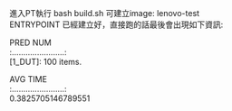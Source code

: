 進入PT執行 bash build.sh 可建立image: lenovo-test  
ENTRYPOINT 已經建立好，直接跑的話最後會出現如下資訊:  

PRED NUM  
:.......................:  
[1_DUT]:  100  items.  

AVG TIME  
:.......................:  
0.3825705146789551  
